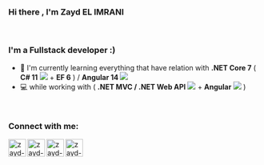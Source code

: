 ### Hi there , I'm Zayd EL IMRANI  

<br />

### I'm a Fullstack developer :)
- 🌱 I'm currently learning everything that have relation with <strong>.NET Core 7</strong> ( <strong>C# 11</strong>  <img src="https://img.icons8.com/color/24/undefined/c-sharp-logo.png"/> + <strong>EF 6</strong> ) / <strong>Angular 14 <img src="https://img.icons8.com/external-tal-revivo-shadow-tal-revivo/24/undefined/external-angular-a-typescript-based-open-source-web-application-framework-logo-shadow-tal-revivo.png"/></strong> 
- 💻 while working with ( <strong>.NET MVC / .NET Web API</strong> <img src="https://img.icons8.com/color/24/undefined/c-sharp-logo.png"/> + <strong>Angular</strong> <img src="https://img.icons8.com/external-tal-revivo-shadow-tal-revivo/24/undefined/external-angular-a-typescript-based-open-source-web-application-framework-logo-shadow-tal-revivo.png"/> )
<br/>

### Connect with me:
[<img align="left" alt="zayd-elimrani | HackerRank" width="35px" src="https://img.icons8.com/external-tal-revivo-shadow-tal-revivo/48/undefined/external-hackerrank-is-a-technology-company-that-focuses-on-competitive-programming-logo-shadow-tal-revivo.png" />][HackerRank]
[<img align="left" alt="zayd-elimrani | LinkedIn" width="35px" src="https://img.icons8.com/color/48/ffffff/linkedin.png"/>][linkedin]
[<img align="left" alt="zayd-elimrani | Instagram" width="35px" src="https://img.icons8.com/fluency/48/ffffff/instagram-new.png" />][instagram]
[<img align="left" alt="zayd-elimrani | Email" width="35px" src="https://img.icons8.com/fluency/48/ffffff/new-post.png" />][Gmail]


[instagram]: https://www.instagram.com/zayd.imr/
[linkedin]: https://www.linkedin.com/in/zaydimr/
[HackerRank]: https://www.hackerrank.com/Zaydimr
[Gmail]: mailto:elimrani.z@gmail.com 
